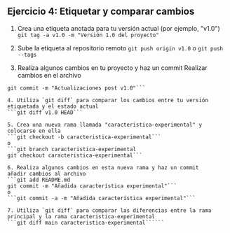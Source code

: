 ## Ejercicio 4: Etiquetar y comparar cambios

1. Crea una etiqueta anotada para tu versión actual (por ejemplo, "v1.0")
```git tag -a v1.0 -m "Versión 1.0 del proyecto"```

2. Sube la etiqueta al repositorio remoto
```git push origin v1.0```
o
```git push --tags```

3. Realiza algunos cambios en tu proyecto y haz un commit
Realizar cambios en el archivo
```git add README.md
git commit -m "Actualizaciones post v1.0"```

4. Utiliza `git diff` para comparar los cambios entre tu versión etiquetada y el estado actual
```git diff v1.0 HEAD```

5. Crea una nueva rama llamada "caracteristica-experimental" y colocarse en ella
```git checkout -b caracteristica-experimental```
o
```git branch caracteristica-experimental
git checkout caracteristica-experimental```

6. Realiza algunos cambios en esta nueva rama y haz un commit
añadir cambios al archivo
```git add README.md
git commit -m "Añadida característica experimental"```
o
```git commit -a -m "Añadida característica experimental"```

7. Utiliza `git diff` para comparar las diferencias entre la rama principal y la rama caracteristica-experimental
```git diff main caracteristica-experimental``````